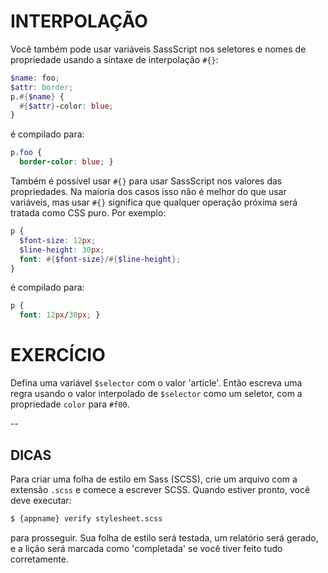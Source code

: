 # INTERPOLAÇÃO

Você também pode usar variáveis SassScript nos seletores e nomes de propriedade usando a síntaxe de interpolação `#{}`:

```scss
$name: foo;
$attr: border;
p.#{$name} {
  #{$attr}-color: blue;
}
```

é compilado para:

```css
p.foo {
  border-color: blue; }
```

Também é possível usar `#{}` para usar SassScript nos valores das propriedades. Na maioria dos casos isso não é melhor do que usar variáveis, mas usar `#{}` significa que qualquer operação próxima será tratada como CSS puro. Por exemplo:

```scss
p {
  $font-size: 12px;
  $line-height: 30px;
  font: #{$font-size}/#{$line-height};
}
```

é compilado para:

```css
p {
  font: 12px/30px; }
```

# EXERCÍCIO

Defina uma variável `$selector` com o valor 'article'. Então escreva uma regra usando o valor interpolado de `$selector` como um seletor, com a propriedade `color` para `#f00`. 

--
## DICAS

Para criar uma folha de estilo em Sass (SCSS), crie um arquivo com a extensão `.scss` e comece a escrever SCSS. Quando estiver pronto, você deve executar:

```sh
$ {appname} verify stylesheet.scss
```

para prosseguir. Sua folha de estilo será testada, um relatório será gerado, e a lição será marcada como 'completada' se você tiver feito tudo corretamente.
